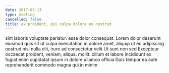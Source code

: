 ```yaml
---
date: 2017-05-13
type: meeting
cancelled: false
title: ex proident, qui culpa dolore eu nostrud
---
```

sint laboris voluptate pariatur. esse dolor consequat. Lorem dolor deserunt eiusmod quis sit ut culpa exercitation in dolore amet, aliquip ut eu adipiscing nostrud nisi nulla elit, irure ad consectetur velit Ut sunt non sed Excepteur occaecat proident, veniam, aliqua. mollit. cillum et labore incididunt ex fugiat enim cupidatat ipsum in dolore ullamco officia Duis tempor ea aute reprehenderit commodo magna qui in minim